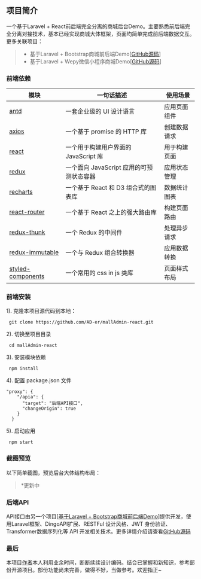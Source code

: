 ﻿## 项目简介
一个基于Laravel + React前后端完全分离的商城后台Demo。主要熟悉前后端完全分离对接技术，基本已经实现商城大体框架，页面均简单完成前后端数据交互。更多关联项目：
> * 基于Laravel + Bootstrap商城前后端Demo[[GitHub源码](https://github.com/AD-er/mallWeb-bootstrap)]
> * 基于Laravel + Wepy微信小程序商城Demo[[GitHub源码](https://github.com/AD-er/mallWechat-wepy)]

### 前端依赖
| 模块 | 一句话描述 | 使用场景 |
| ---- | ---------- | -------- |
| [antd](https://github.com/ant-design/ant-design) | 一套企业级的 UI 设计语言 | 应用页面组件 |
| [axios](https://github.com/axios/axios) | 一个基于 promise 的 HTTP 库 | 创建数据请求 |
| [react](https://github.com/facebook/react) | 一个用于构建用户界面的 JavaScript 库 | 用于构建页面 |
| [redux](https://github.com/reduxjs/redux) | 一个面向 JavaScript 应用的可预测状态容器 | 应用状态管理 |
| [recharts](https://github.com/recharts/recharts) | 一个基于 React 和 D3 组合式的图表库 | 数据统计图表 |
| [react-router](https://github.com/ReactTraining/react-router) | 一个基于 React 之上的强大路由库 | 构建页面路由 |
| [redux-thunk](https://github.com/reduxjs/redux-thunk) | 一个 Redux 的中间件 | 处理异步请求 |
| [redux-immutable](https://github.com/gajus/redux-immutable) | 一个与 Redux 组合转换器 | 应用数据转换 |
| [styled-components](https://github.com/styled-components/styled-components) | 一个常用的 css in js 类库 | 页面样式布局 |

### 前端安装
1). 克隆本项目源代码到本地：

     git clone https://github.com/AD-er/mallAdmin-react.git
    
2). 切换至项目目录

     cd mallAdmin-react

3). 安装模块依赖

     npm install

4). 配置 package.json 文件

```
"proxy": {
    "/apia": {
      "target": "后端API接口",
      "changeOrigin": true
    }
  }
```

5). 启动应用

     npm start


### 截图预览
以下简单截图，预览后台大体结构布局：
> *更新中

### 后端API
API接口由另一个项目[[基于Laravel + Bootstrap商城前后端Demo](https://github.com/AD-er/mallWeb-bootstrap)]提供开发，使用Laravel框架、DingoAPI扩展、RESTFul 设计风格、JWT 身份验证、Transformer数据序列化等 API 开发相关技术。更多详情介绍请查看[GitHub源码](https://github.com/AD-er/mallWeb-bootstrap)

### 最后
本项目[作者](https://github.com/AD-er)本人利用业余时间，断断续续设计编码。结合已掌握和新知识，参考部份开源项目。部份功能尚未完善，做得不好，当做参考。欢迎指正~
